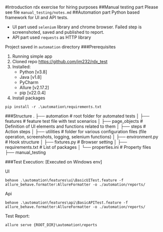 #Introduction
rdx exercise for hiring purposes
##Manual testing part
Please see file `manual_testing/notes.md`
##Automation part
Python based framework for UI and API tests.
- UI part used `selenium` library and chrome browser. Failed step is screenshoted, saved and published to report.
- API part used `requests` as HTTP library

Project saved in `automation` directory
###Prerequisites
1. Running simple app
2. Cloned repo https://github.com/jm232/rdx_test
3. Installed:
   - Python [v3.8]
   - Java [v1.8]
   - PyCharm
   - Allure [v2.17.2]
   - pip [v22.0.4]
4.  Install packages
```
pip install -r .\automation\requirements.txt
```
###Structure
.
├── automation                  # root folder for automated tests
│   ├── features                # feature test file with test scenarios
│   ├── page_objects            # Definition of UI elements and functions related to them
│   ├── steps                   # Action steps
│   ├── utilities               # folder for various configuration files (file operation, screenshots, logging, selenium functions) 
│   ├── environment.py          # Hook structure 
│   ├── fixtures.py             # Browser setting
│   ├── requirements.txt        # List of packages
│   └── properties.ini          # Property files
├── manual_testing

###Test Execution:
[Executed on Windows env]

UI
```
behave .\automation\features\ui\BasicUITest.feature -f allure_behave.formatter:AllureFormatter -o ./automation/reports/
```
Api
```
behave .\automation\features\api\BasicAPITest.feature -f allure_behave.formatter:AllureFormatter -o ./automation/reports/
```
Test Report:
```
allure serve {ROOT_DIR}\automation\reports
```